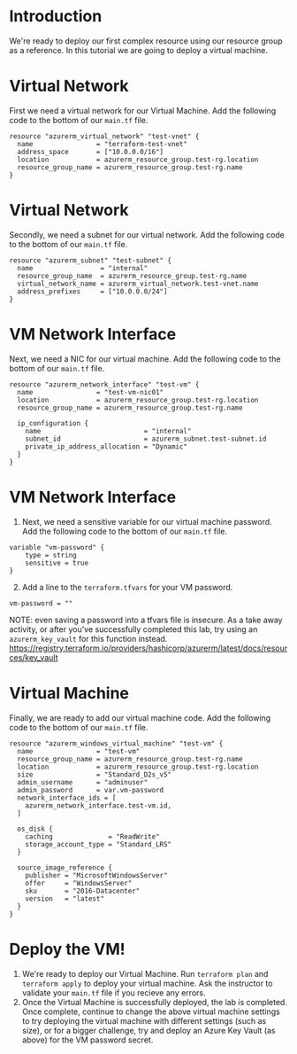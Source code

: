 # Introduction 
We're ready to deploy our first complex resource using our resource group as a reference. In this tutorial we are going to deploy a virtual machine.

# Virtual Network
First we need a virtual network for our Virtual Machine. Add the following code to the bottom of our ```main.tf``` file.
```
resource "azurerm_virtual_network" "test-vnet" {
  name                = "terraform-test-vnet"
  address_space       = ["10.0.0.0/16"]
  location            = azurerm_resource_group.test-rg.location
  resource_group_name = azurerm_resource_group.test-rg.name
}
```

# Virtual Network
Secondly, we need a subnet for our virtual network. Add the following code to the bottom of our ```main.tf``` file.
```
resource "azurerm_subnet" "test-subnet" {
  name                 = "internal"
  resource_group_name  = azurerm_resource_group.test-rg.name
  virtual_network_name = azurerm_virtual_network.test-vnet.name
  address_prefixes     = ["10.0.0.0/24"]
}
```

# VM Network Interface
Next, we need a NIC for our virtual machine. Add the following code to the bottom of our ```main.tf``` file.
```
resource "azurerm_network_interface" "test-vm" {
  name                = "test-vm-nic01"
  location            = azurerm_resource_group.test-rg.location
  resource_group_name = azurerm_resource_group.test-rg.name

  ip_configuration {
    name                          = "internal"
    subnet_id                     = azurerm_subnet.test-subnet.id
    private_ip_address_allocation = "Dynamic"
  }
}
```

# VM Network Interface
1.  Next, we need a sensitive variable for our virtual machine password. Add the following code to the bottom of our ```main.tf``` file.
```
variable "vm-password" {
    type = string
    sensitive = true
}
```
2.  Add a line to the ```terraform.tfvars``` for your VM password.
```
vm-password = ""
```
NOTE: even saving a password into a tfvars file is insecure. As a take away activity, or after you've successfully completed this lab, try using an ```azurerm_key_vault``` for this function instead. https://registry.terraform.io/providers/hashicorp/azurerm/latest/docs/resources/key_vault

# Virtual Machine
Finally, we are ready to add our virtual machine code. Add the following code to the bottom of our ```main.tf``` file.
```
resource "azurerm_windows_virtual_machine" "test-vm" {
  name                = "test-vm"
  resource_group_name = azurerm_resource_group.test-rg.name
  location            = azurerm_resource_group.test-rg.location
  size                = "Standard_D2s_v5"
  admin_username      = "adminuser"
  admin_password      = var.vm-password
  network_interface_ids = [
    azurerm_network_interface.test-vm.id,
  ]

  os_disk {
    caching              = "ReadWrite"
    storage_account_type = "Standard_LRS"
  }

  source_image_reference {
    publisher = "MicrosoftWindowsServer"
    offer     = "WindowsServer"
    sku       = "2016-Datacenter"
    version   = "latest"
  }
}
```

# Deploy the VM!
1. We're ready to deploy our Virtual Machine. Run ```terraform plan``` and ```terraform apply``` to deploy your virtual machine. Ask the instructor to validate your ```main.tf``` file if you recieve any errors.
2. Once the Virtual Machine is successfully deployed, the lab is completed. Once complete, continue to change the above virtual machine settings to try deploying the virtual machine with different settings (such as size), or for a bigger challenge, try and deploy an Azure Key Vault (as above) for the VM password secret.
